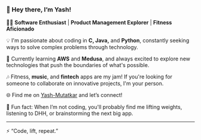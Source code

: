 ### 👋 Hey there, I’m Yash!

👨‍💻 **Software Enthusiast** | **Product Management Explorer** | **Fitness Aficionado**  

💡 I'm passionate about coding in **C, Java,** and **Python**, constantly seeking ways to solve complex problems through technology.

🚀 Currently learning **AWS** and **Medusa**, and always excited to explore new technologies that push the boundaries of what's possible.

🎶 Fitness, **music**, and **fintech** apps are my jam! If you're looking for someone to collaborate on innovative projects, I'm your person.

🌐 Find me on [Yash-Mutatkar](https://www.linkedin.com/in/yash-mutatkar) and let’s connect!  

💬 Fun fact: When I’m not coding, you'll probably find me lifting weights, listening to DHH, or brainstorming the next big app.

---

⚡️ “Code, lift, repeat.”


<!---
yashyyash/yashyyash is a ✨ special ✨ repository because its `README.md` (this file) appears on your GitHub profile.
You can click the Preview link to take a look at your changes.
--->
